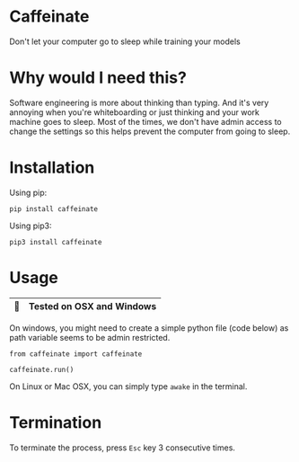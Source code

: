 # Caffeinate
Don't let your computer go to sleep while training your models

# Why would I need this?
Software engineering is more about thinking than typing. And it's very annoying when you're whiteboarding or just thinking and your work machine goes to sleep. Most of the times, we don't have admin access to change the settings so this helps prevent the computer from going to sleep.

# Installation
Using pip: 
```
pip install caffeinate
```

Using pip3:
```
pip3 install caffeinate
```

# Usage
| :memo:        | Tested on OSX and Windows       |
|---------------|:------------------------|

On windows, you might need to create a simple python file (code below) as path variable seems to be admin restricted. 

```
from caffeinate import caffeinate

caffeinate.run()
```

On Linux or Mac OSX, you can simply type ```awake``` in the terminal. 

# Termination
To terminate the process, press ```Esc``` key 3 consecutive times.

